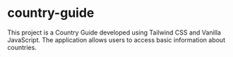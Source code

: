 # country-guide

This project is a Country Guide developed using Tailwind CSS and Vanilla JavaScript. The application allows users to access basic information about countries.

